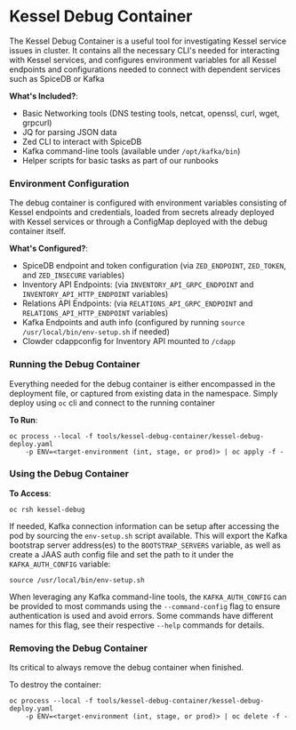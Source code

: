 # Kessel Debug Container

The Kessel Debug Container is a useful tool for investigating Kessel service issues in cluster. It contains all the necessary CLI's needed for interacting with Kessel services, and configures environment variables for all Kessel endpoints and configurations needed to connect with dependent services such as SpiceDB or Kafka

**What's Included?**:
* Basic Networking tools (DNS testing tools, netcat, openssl, curl, wget, grpcurl)
* JQ for parsing JSON data
* Zed CLI to interact with SpiceDB
* Kafka command-line tools (available under `/opt/kafka/bin`)
* Helper scripts for basic tasks as part of our runbooks

### Environment Configuration

The debug container is configured with environment variables consisting of Kessel endpoints and credentials, loaded from secrets already deployed with Kessel services or through a ConfigMap deployed with the debug container itself.

**What's Configured?**:
* SpiceDB endpoint and token configuration (via `ZED_ENDPOINT`, `ZED_TOKEN`, and `ZED_INSECURE` variables)
* Inventory API Endpoints: (via `INVENTORY_API_GRPC_ENDPOINT` and `INVENTORY_API_HTTP_ENDPOINT` variables)
* Relations API Endpoints: (via `RELATIONS_API_GRPC_ENDPOINT` and `RELATIONS_API_HTTP_ENDPOINT` variables)
* Kafka Endpoints and auth info (configured by running `source /usr/local/bin/env-setup.sh` if needed)
* Clowder cdappconfig for Inventory API mounted to `/cdapp`


### Running the Debug Container

Everything needed for the debug container is either encompassed in the deployment file, or captured from existing data in the namespace. Simply deploy using `oc` cli and connect to the running container

**To Run**:

```shell
oc process --local -f tools/kessel-debug-container/kessel-debug-deploy.yaml
    -p ENV=<target-environment (int, stage, or prod)> | oc apply -f -
```

### Using the Debug Container

**To Access**:

```shell
oc rsh kessel-debug
```

If needed, Kafka connection information can be setup after accessing the pod by sourcing the `env-setup.sh` script available. This will export the Kafka bootstrap server address(es) to the `BOOTSTRAP_SERVERS` variable, as well as create a JAAS auth config file and set the path to it under the `KAFKA_AUTH_CONFIG` variable:

```shell
source /usr/local/bin/env-setup.sh
```

When leveraging any Kafka command-line tools, the `KAFKA_AUTH_CONFIG` can be provided to most commands using the `--command-config` flag to ensure authentication is used and avoid errors. Some commands have different names for this flag, see their respective `--help` commands for details.

### Removing the Debug Container

Its critical to always remove the debug container when finished.

To destroy the container:

```shell
oc process --local -f tools/kessel-debug-container/kessel-debug-deploy.yaml
    -p ENV=<target-environment (int, stage, or prod)> | oc delete -f -
```
